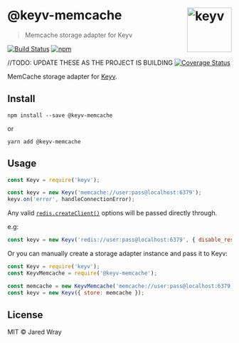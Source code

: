 # @keyv-memcache [<img width="100" align="right" src="https://rawgit.com/lukechilds/keyv/master/media/logo.svg" alt="keyv">](https://github.com/jaredwray/keyv-memcache)

> Memcache storage adapter for Keyv


[![Build Status](https://travis-ci.org/jaredwray/keyv-memcache.svg?branch=master)](https://travis-ci.org/jaredwray/keyv-memcache)
[![npm](https://img.shields.io/npm/v/@keyv-memcache.svg)](https://www.npmjs.com/package/@keyv-memcache)


//TODO: UPDATE THESE AS THE PROJECT IS BUILDING
[![Coverage Status](https://coveralls.io/repos/github/lukechilds/keyv-redis/badge.svg?branch=master)](https://coveralls.io/github/lukechilds/keyv-redis?branch=master)


MemCache storage adapter for [Keyv](https://github.com/lukechilds/keyv).

## Install

```shell
npm install --save @keyv-memcache
```
or 
```
yarn add @keyv-memcache
```

## Usage

```js
const Keyv = require('keyv');

const keyv = new Keyv('memcache://user:pass@localhost:6379');
keyv.on('error', handleConnectionError);
```

Any valid [`redis.createClient()`](https://github.com/NodeRedis/node_redis#rediscreateclient) options will be passed directly through.

e.g:

```js
const keyv = new Keyv('redis://user:pass@localhost:6379', { disable_resubscribing: true });
```

Or you can manually create a storage adapter instance and pass it to Keyv:

```js
const Keyv = require('keyv');
const KeyvMemcache = require('@keyv-memcache');

const memcache = new KeyvMemcache('memcache://user:pass@localhost:6379');
const keyv = new Keyv({ store: memcache });
```

## License

MIT © Jared Wray
